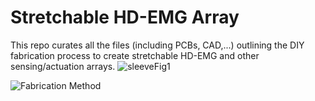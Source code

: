 # Stretchable HD-EMG Array
This repo curates all the files (including PCBs, CAD,...) outlining the DIY fabrication process to create stretchable HD-EMG and other sensing/actuation arrays.
![sleeveFig1](https://github.com/rejinjohnvarghese/Stretchable-HMI-Array/assets/56391645/58dea7bd-f9f3-460f-b3d9-523d1019b886)


![Fabrication Method](https://github.com/rejinjohnvarghese/Stretchable-HMI-Array/assets/56391645/ff992e03-cf32-4cb2-9947-52f51881f52a)
